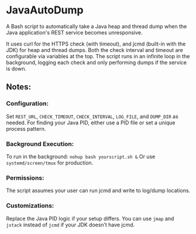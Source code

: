 # JavaAutoDump
A Bash script to automatically take a Java heap and thread dump when the Java application's REST service becomes unresponsive.

It uses curl for the HTTPS check (with timeout), and jcmd (built-in with the JDK) for heap and thread dumps. Both the check interval and timeout are configurable via variables at the top.
The script runs in an infinite loop in the background, logging each check and only performing dumps if the service is down.

## Notes:
### Configuration:
Set `REST_URL`, `CHECK_TIMEOUT`, `CHECK_INTERVAL`, `LOG_FILE`, and `DUMP_DIR` as needed.
For finding your Java PID, either use a PID file or set a unique process pattern.

### Background Execution:
To run in the background:
`nohup bash yourscript.sh &`
Or use `systemd/screen/tmux` for production.

### Permissions:
The script assumes your user can run jcmd and write to log/dump locations.

### Customizations:
Replace the Java PID logic if your setup differs.
You can use `jmap` and `jstack` instead of `jcmd` if your JDK doesn’t have jcmd.
